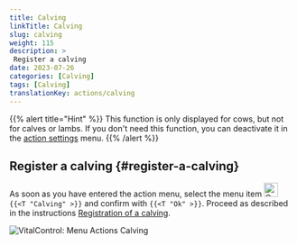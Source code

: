 ```yaml
---
title: Calving
linkTitle: Calving
slug: calving
weight: 115
description: >
 Register a calving
date: 2023-07-26
categories: [Calving]
tags: [Calving]
translationKey: actions/calving
---
```

{{% alert title="Hint" %}}
This function is only displayed for cows, but not for calves or lambs.
If you don't need this function, you can deactivate it in the [action settings](../setting/) menu.
{{% /alert %}}

## Register a calving {#register-a-calving}

As soon as you have entered the action menu, select the menu item <img src="/icons/actions/calving.svg" width="25" align="bottom" alt="Calving"  alt="Calving"/> `{{<T "Calving" >}}` and confirm with `{{<T "Ok" >}}`. Proceed as described in the instructions [Registration of a calving](/en/docs/new/calving/).

   ![VitalControl: Menu Actions Calving](../images/calving.png "Calving")
